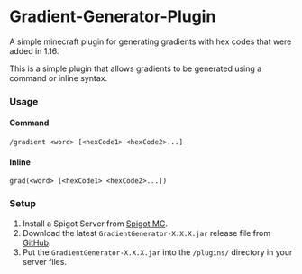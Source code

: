 # Gradient-Generator-Plugin
A simple minecraft plugin for generating gradients with hex codes that were added in 1.16.

This is a simple plugin that allows gradients to be generated using a command or inline syntax.


### Usage

#### Command
```shell script
/gradient <word> [<hexCode1> <hexCode2>...]
```

#### Inline
```shell script
grad(<word> [<hexCode1> <hexCode2>...])
```

### Setup
1. Install a Spigot Server from [Spigot MC](https://www.spigotmc.org/ "Open SpigotMC.org").
1. Download the latest `GradientGenerator-X.X.X.jar` release file from [GitHub](https://github.com/funnyboy-roks/Gradient-Generator-Plugin/releases "Open GitHub Releases").
1. Put the `GradientGenerator-X.X.X.jar` into the `/plugins/` directory in your server files.

